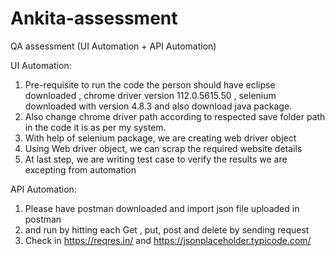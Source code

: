 # Ankita-assessment
QA assessment (UI Automation + API Automation)

UI Automation:
1. Pre-requisite to run the code the person should have eclipse downloaded , chrome driver version 112.0.5615.50 , selenium downloaded with version 4.8.3 and also download java package.
2. Also change chrome driver path according to respected save folder path in the code it is as per my system.
3. With help of selenium package, we are creating web driver object
4. Using Web driver object, we can scrap the required website details
5. At last step, we are writing test case to verify the results we are excepting from automation

API Automation:
1. Please have postman downloaded and import json file uploaded in postman
2. and run by hitting each Get , put, post and delete by sending request 
3. Check in https://reqres.in/ and https://jsonplaceholder.typicode.com/
